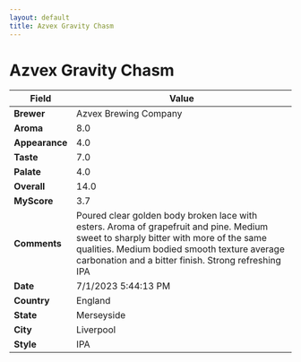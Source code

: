 ```yaml
---
layout: default
title: Azvex Gravity Chasm
---
```


# Azvex Gravity Chasm

| Field         | Value                                                                                                   |
|---------------|---------------------------------------------------------------------------------------------------------|
| **Brewer**    | Azvex Brewing Company                                                                                        |
| **Aroma**     | 8.0                                                                                         |
| **Appearance**| 4.0                                                                                    |
| **Taste**     | 7.0                                                                                         |
| **Palate**    | 4.0                                                                                        |
| **Overall**   | 14.0                                                                                       |
| **MyScore**   | 3.7                                                                                       |
| **Comments**  | Poured clear golden body broken lace with esters. Aroma of grapefruit and pine. Medium sweet to sharply bitter with more of the same qualities. Medium bodied smooth texture average carbonation and a bitter finish. Strong refreshing IPA                                                                                       |
| **Date**      | 7/1/2023 5:44:13 PM                                                                                          |
| **Country**   | England                                                                                       |
| **State**     | Merseyside                                                                                         |
| **City**      | Liverpool                                                                                          |
| **Style**     | IPA                                                                                         |
